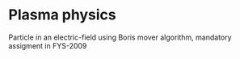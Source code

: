 # Plasma physics
Particle in an electric-field using Boris mover algorithm, mandatory assigment in FYS-2009
